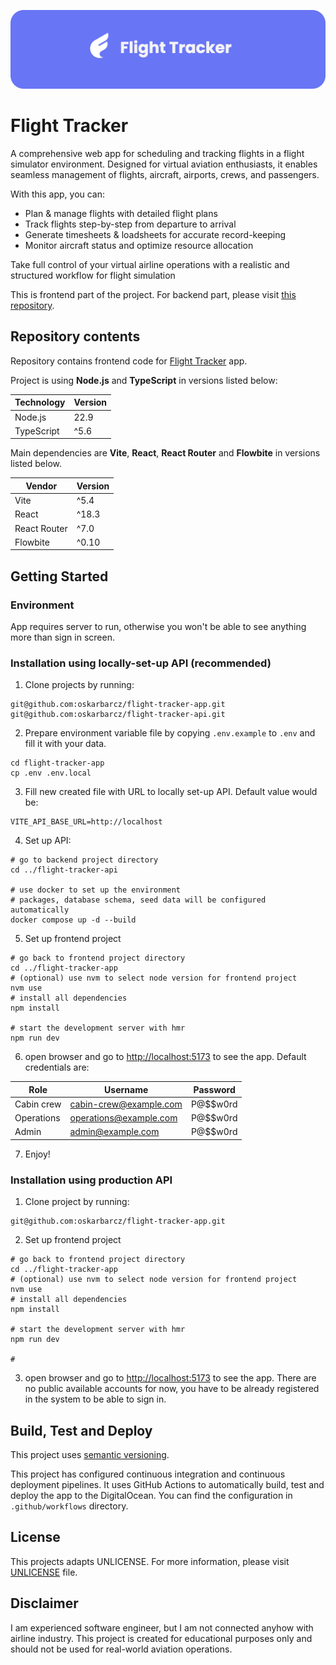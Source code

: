 ![My Project Header](.github/image/header.png)

# Flight Tracker

A comprehensive web app for scheduling and tracking flights in a flight simulator environment. Designed for virtual
aviation enthusiasts, it enables seamless management of flights, aircraft, airports, crews, and passengers.

With this app, you can:

- Plan & manage flights with detailed flight plans
- Track flights step-by-step from departure to arrival
- Generate timesheets & loadsheets for accurate record-keeping
- Monitor aircraft status and optimize resource allocation

Take full control of your virtual airline operations with a realistic and structured workflow for flight simulation

This is frontend part of the project. For backend part, please visit
[this repository](https://github.com/oskarbarcz/flight-tracker-api).

## Repository contents

Repository contains frontend code for [Flight Tracker](https://flights.barcz.me) app.

Project is using **Node.js** and **TypeScript** in versions listed below:

| Technology | Version |
| ---------- | ------- |
| Node.js    | 22.9    |
| TypeScript | ^5.6    |

Main dependencies are **Vite**, **React**, **React Router** and **Flowbite** in versions listed below.

| Vendor       | Version |
| ------------ | ------- |
| Vite         | ^5.4    |
| React        | ^18.3   |
| React Router | ^7.0    |
| Flowbite     | ^0.10   |

## Getting Started

### Environment

App requires server to run, otherwise you won't be able to see anything more than sign in screen.

### Installation using locally-set-up API (recommended)

1. Clone projects by running:

```shell
git@github.com:oskarbarcz/flight-tracker-app.git
git@github.com:oskarbarcz/flight-tracker-api.git
```

2. Prepare environment variable file by copying `.env.example` to `.env` and fill it with your data.

```shell
cd flight-tracker-app
cp .env .env.local
```

3. Fill new created file with URL to locally set-up API. Default value would be:

```shell
VITE_API_BASE_URL=http://localhost
```

4. Set up API:

```shell
# go to backend project directory
cd ../flight-tracker-api

# use docker to set up the environment
# packages, database schema, seed data will be configured automatically
docker compose up -d --build
```

5. Set up frontend project

```shell
# go back to frontend project directory
cd ../flight-tracker-app
# (optional) use nvm to select node version for frontend project
nvm use
# install all dependencies
npm install

# start the development server with hmr
npm run dev
```

6. open browser and go to [http://localhost:5173](http://localhost:5173) to see the app. Default credentials are:

| Role       | Username               | Password |
| ---------- | ---------------------- | -------- |
| Cabin crew | cabin-crew@example.com | P@$$w0rd |
| Operations | operations@example.com | P@$$w0rd |
| Admin      | admin@example.com      | P@$$w0rd |

7. Enjoy!

### Installation using production API

1. Clone project by running:

```shell
git@github.com:oskarbarcz/flight-tracker-app.git
```

2. Set up frontend project

```shell
# go back to frontend project directory
cd ../flight-tracker-app
# (optional) use nvm to select node version for frontend project
nvm use
# install all dependencies
npm install

# start the development server with hmr
npm run dev

#
```

3. open browser and go to [http://localhost:5173](http://localhost:5173) to see the app. There are no public available
   accounts for now, you have to be already registered in the system to be able to sign in.

## Build, Test and Deploy

This project uses [semantic versioning](https://semver.org/spec/v2.0.0.html).

This project has configured continuous integration and continuous deployment pipelines. It uses GitHub Actions to
automatically build, test and deploy the app to the DigitalOcean. You can find the configuration in `.github/workflows`
directory.

## License

This projects adapts UNLICENSE. For more information, please visit [UNLICENSE](UNLICENSE) file.

## Disclaimer

I am experienced software engineer, but I am not connected anyhow with airline industry. This project is created for
educational purposes only and should not be used for real-world aviation operations.
